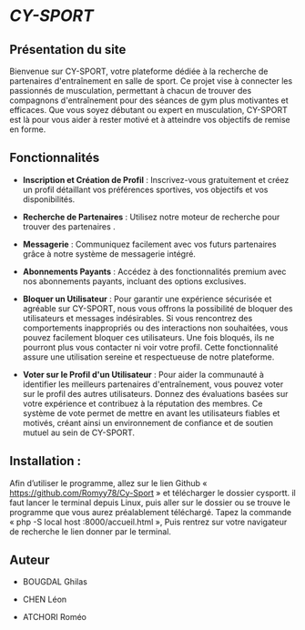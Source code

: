 # *************CY-SPORT*************


## Présentation du site


Bienvenue sur CY-SPORT, votre plateforme dédiée à la recherche de partenaires d'entraînement en salle de sport. Ce projet vise à connecter les passionnés de musculation, permettant à chacun de trouver des compagnons d'entraînement pour des séances de gym plus motivantes et efficaces. Que vous soyez débutant ou expert en musculation, CY-SPORT est là pour vous aider à rester motivé et à atteindre vos objectifs de remise en forme.


## Fonctionnalités


- **Inscription et Création de Profil** : Inscrivez-vous gratuitement et créez un profil détaillant vos préférences sportives, vos objectifs et vos disponibilités.


- **Recherche de Partenaires** : Utilisez notre moteur de recherche pour trouver des partenaires .


- **Messagerie** : Communiquez facilement avec vos futurs partenaires grâce à notre système de messagerie intégré.


- **Abonnements Payants** : Accédez à des fonctionnalités premium avec nos abonnements payants, incluant des options exclusives.
  
- **Bloquer un Utilisateur** : Pour garantir une expérience sécurisée et agréable sur CY-SPORT, nous vous offrons la possibilité de bloquer des utilisateurs et messages indésirables. Si vous rencontrez des comportements inappropriés ou des interactions non souhaitées, vous pouvez facilement bloquer ces utilisateurs. Une fois bloqués, ils ne pourront plus vous contacter ni voir votre profil. Cette fonctionnalité assure une utilisation sereine et respectueuse de notre plateforme.
  
- **Voter sur le Profil d'un Utilisateur** : Pour aider la communauté à identifier les meilleurs partenaires d'entraînement, vous pouvez voter sur le profil des autres utilisateurs. Donnez des évaluations basées sur votre expérience et contribuez à la réputation des membres. Ce système de vote permet de mettre en avant les utilisateurs fiables et motivés, créant ainsi un environnement de confiance et de soutien mutuel au sein de CY-SPORT.


##  Installation :


Afin d’utiliser le programme, allez sur le lien Github «  https://github.com/Romyy78/Cy-Sport » et télécharger le dossier cysportt. il faut lancer le terminal depuis Linux, puis aller sur le dossier ou se trouve le programme que vous aurez préalablement téléchargé. Tapez la commande « php -S local host :8000/accueil.html », Puis rentrez sur votre navigateur de recherche le lien donner par le terminal.

## Auteur


- BOUGDAL Ghilas

- CHEN Léon

- ATCHORI Roméo
